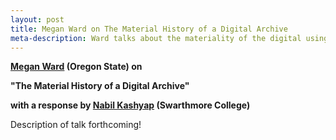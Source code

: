 ```yaml
---
layout: post
title: Megan Ward on The Material History of a Digital Archive
meta-description: Ward talks about the materiality of the digital using the example of Livingstone Online. 
---
```


<b><a href = "http://liberalarts.oregonstate.edu/users/megan-ward">Megan Ward</a> (Oregon State) on</b> 

<b>"The Material History of a Digital Archive"</b>

<b>with a response by <a href = "http://www.nabilk.com/">Nabil Kashyap</a> (Swarthmore College)</b>

Description of talk forthcoming! 